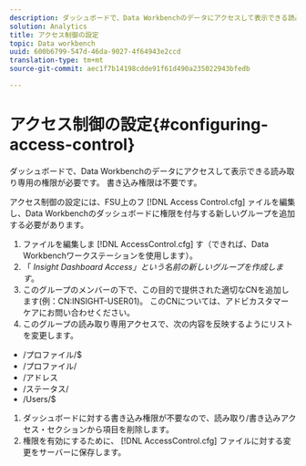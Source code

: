 ```yaml
---
description: ダッシュボードで、Data Workbenchのデータにアクセスして表示できる読み取り専用の権限が必要です。 書き込み権限は不要です。
solution: Analytics
title: アクセス制御の設定
topic: Data workbench
uuid: 600b6799-547d-46da-9027-4f64943e2ccd
translation-type: tm+mt
source-git-commit: aec1f7b14198cdde91f61d490a235022943bfedb

---
```



# アクセス制御の設定{#configuring-access-control}

ダッシュボードで、Data Workbenchのデータにアクセスして表示できる読み取り専用の権限が必要です。 書き込み権限は不要です。

アクセス制御の設定には、FSU上のフ [!DNL Access Control.cfg] ァイルを編集し、Data Workbenchのダッシュボードに権限を付与する新しいグループを追加する必要があります。

1. ファイルを編集しま [!DNL AccessControl.cfg] す（できれば、Data Workbenchワークステーションを使用します）。
1. 「 *Insight Dashboard Access」という名前の新しいグループを作成します*。
1. このグループのメンバーの下で、この目的で提供された適切なCNを追加します(例：CN:INSIGHT-USER01)。 このCNについては、アドビカスタマーケアにお問い合わせください。
1. このグループの読み取り専用アクセスで、次の内容を反映するようにリストを変更します。

* /プロファイル/$
* /プロファイル/
* /アドレス
* /ステータス/
* /Users/$

1. ダッシュボードに対する書き込み権限が不要なので、読み取り/書き込みアクセス・セクションから項目を削除します。
1. 権限を有効にするために、 [!DNL AccessControl.cfg] ファイルに対する変更をサーバーに保存します。
